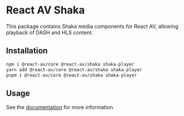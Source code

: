 # React AV Shaka

This package contains Shaka media components for React AV, allowing playback of DASH and HLS content.

## Installation

```bash
npm i @react-av/core @react-av/shaka shaka-player
yarn add @react-av/core @react-av/shaka shaka-player
pnpm i @react-av/core @react-av/shaka shaka-player
```

## Usage

See the [documentation](https://react-av.wykerd.dev) for more information.
